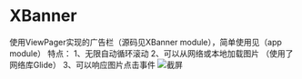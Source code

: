 # XBanner
使用ViewPager实现的广告栏（源码见XBanner module），简单使用见（app module）
特点：
1、无限自动循环滚动
2、可以从网络或本地加载图片 （使用了网络库Glide）
3、可以响应图片点击事件
![截屏](http://ww3.sinaimg.cn/mw690/73036ef6gw1f6oq2m3t6rj20b90jfq46.jpg)



